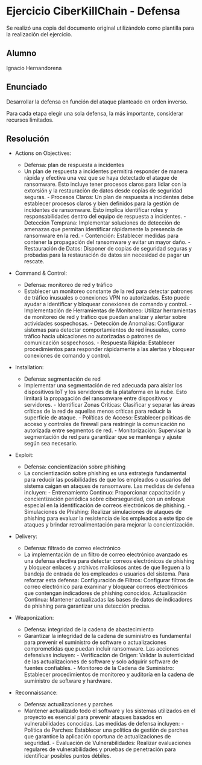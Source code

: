 # Ejercicio CiberKillChain - Defensa

Se realizó una copia del documento original utilizándolo como plantilla para la realización del ejercicio.

## Alumno

Ignacio Hernandorena

## Enunciado

Desarrollar la defensa en función del ataque planteado en orden inverso.

Para cada etapa elegir una sola defensa, la más importante, considerar recursos limitados.

## Resolución

* Actions on Objectives:

  - Defensa: plan de respuesta a incidentes
  - Un plan de respuesta a incidentes permitirá responder de manera rápida y efectiva una vez que se haya detectado el ataque de ransomware. Esto incluye tener procesos claros para lidiar con la extorsión y la restauración de datos desde copias de seguridad seguras.
        - Procesos Claros: Un plan de respuesta a incidentes debe establecer procesos claros y bien definidos para la gestión de incidentes de ransomware. Esto implica identificar roles y responsabilidades dentro del equipo de respuesta a incidentes.
        - Detección Temprana: Implementar soluciones de detección de amenazas que permitan identificar rápidamente la presencia de ransomware en la red.
        - Contención: Establecer medidas para contener la propagación del ransomware y evitar un mayor daño.
        - Restauración de Datos: Disponer de copias de seguridad seguras y probadas para la restauración de datos sin necesidad de pagar un rescate.

* Command & Control:

  - Defensa: monitoreo de red y tráfico
  - Establecer un monitoreo constante de la red para detectar patrones de tráfico inusuales o conexiones VPN no autorizadas. Esto puede ayudar a identificar y bloquear conexiones de comando y control.
        - Implementación de Herramientas de Monitoreo: Utilizar herramientas de monitoreo de red y tráfico que puedan analizar y alertar sobre actividades sospechosas.
        - Detección de Anomalías: Configurar sistemas para detectar comportamientos de red inusuales, como tráfico hacia ubicaciones no autorizadas o patrones de comunicación sospechosos.
        - Respuesta Rápida: Establecer procedimientos para responder rápidamente a las alertas y bloquear conexiones de comando y control.

* Installation:

  - Defensa: segmentación de red
  - Implementar una segmentación de red adecuada para aislar los dispositivos IoT y los servidores de la plataforma en la nube. Esto limitará la propagación del ransomware entre dispositivos y servidores.
        - Identificar Zonas Críticas: Clasificar y separar las áreas críticas de la red de aquellas menos críticas para reducir la superficie de ataque.
        - Políticas de Acceso: Establecer políticas de acceso y controles de firewall para restringir la comunicación no autorizada entre segmentos de red.
        - Monitorización: Supervisar la segmentación de red para garantizar que se mantenga y ajuste según sea necesario.

* Exploit:

  - Defensa: concientización sobre phishing
  - La concientización sobre phishing es una estrategia fundamental para reducir las posibilidades de que los empleados o usuarios del sistema caigan en ataques de ransomware. Las medidas de defensa incluyen:
        - Entrenamiento Continuo: Proporcionar capacitación y concientización periódica sobre ciberseguridad, con un enfoque especial en la identificación de correos electrónicos de phishing.
        - Simulaciones de Phishing: Realizar simulaciones de ataques de phishing para evaluar la resistencia de los empleados a este tipo de ataques y brindar retroalimentación para mejorar la concientización.

* Delivery:

  - Defensa: filtrado de correo electrónico
  - La implementación de un filtro de correo electrónico avanzado es una defensa efectiva para detectar correos electrónicos de phishing y bloquear enlaces y archivos maliciosos antes de que lleguen a la bandeja de entrada de los empleados o usuarios del sistema. Para reforzar esta defensa:
      Configuración de Filtros: Configurar filtros de correo electrónico para examinar y bloquear correos electrónicos que contengan indicadores de phishing conocidos.
      Actualización Continua: Mantener actualizadas las bases de datos de indicadores de phishing para garantizar una detección precisa.

* Weaponization:

  - Defensa: integridad de la cadena de abastecimiento
  - Garantizar la integridad de la cadena de suministro es fundamental para prevenir el suministro de software o actualizaciones comprometidas que puedan incluir ransomware. Las acciones defensivas incluyen:
        - Verificación de Origen: Validar la autenticidad de las actualizaciones de software y solo adquirir software de fuentes confiables.
        - Monitoreo de la Cadena de Suministro: Establecer procedimientos de monitoreo y auditoría en la cadena de suministro de software y hardware.

* Reconnaissance:

  - Defensa: actualizaciones y parches
  - Mantener actualizado todo el software y los sistemas utilizados en el proyecto es esencial para prevenir ataques basados en vulnerabilidades conocidas. Las medidas de defensa incluyen:
        - Política de Parches: Establecer una política de gestión de parches que garantice la aplicación oportuna de actualizaciones de seguridad.
        - Evaluación de Vulnerabilidades: Realizar evaluaciones regulares de vulnerabilidades y pruebas de penetración para identificar posibles puntos débiles.



